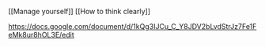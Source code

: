 [[Manage yourself]]
[[How to think clearly]]

https://docs.google.com/document/d/1kQg3IJCu_C_Y8JDV2bLvdStrJz7Fe1FeMk8ur8hOL3E/edit
